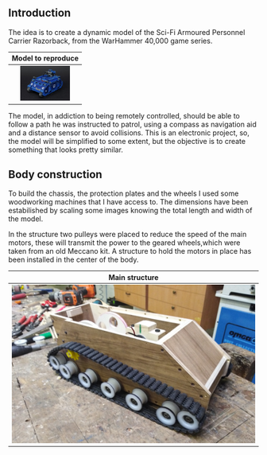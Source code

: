 ## Introduction

The idea is to create a dynamic model of the Sci-Fi Armoured Personnel Carrier Razorback, from the WarHammer 40,000 game series.

|**Model to reproduce**|
|:--:|
|<img src="https://github.com/dadit97/Razorback-Project/blob/master/Images/Razorback.jpg" width="100">|

The model, in addiction to being remotely controlled, should be able to follow a path he was instructed to patrol, using a compass as navigation aid and a distance sensor to avoid collisions.
This is an electronic project, so, the model will be simplified to some extent, but the objective is to create something that looks pretty similar.

## Body construction

To build the chassis, the protection plates and the wheels I used some woodworking machines that I have access to. The dimensions have been estabilished by scaling some images knowing the total length and width of the model.

In the structure two pulleys were placed to reduce the speed of the main motors, these will transmit the power to the geared wheels,which were taken from an old Meccano kit. A structure to hold the motors in place has been installed in the center of the body.

|**Main structure**|
|:--:|
|![Main_structure](https://github.com/dadit97/Razorback-Project/blob/master/Images/Main_Structure.jpg)|